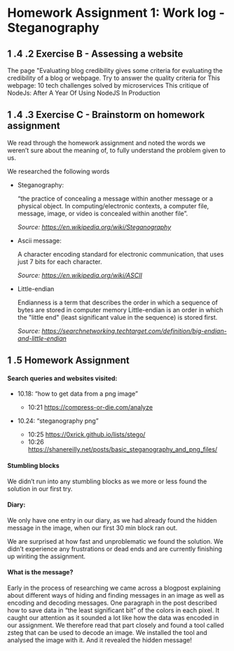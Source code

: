 # Homework Assignment 1: Work log - Steganography


## 1 .4 .2 Exercise B - Assessing a website

The page "Evaluating blog credibility gives some criteria for evaluating the credibility of a blog or webpage. Try to answer the quality criteria for
This webpage: 10 tech challenges solved by microservices
This critique of NodeJs: After A Year Of Using NodeJS In Production

## 1 .4 .3 Exercise C - Brainstorm on homework assignment
We read through the homework assignment and noted the words we weren’t sure about the meaning of, to fully understand the problem given to us.


We researched the following words

- Steganography: 

  “the practice of concealing a message within another message or a physical object. In computing/electronic contexts, a computer file, message, image, or video is concealed within another file”.

  *Source: https://en.wikipedia.org/wiki/Steganography*
		

- Ascii message:

  A character encoding standard for electronic communication, that uses just 7 bits for each character.

    *Source: https://en.wikipedia.org/wiki/ASCII*


- Little-endian 

  Endianness is a term that describes the order in which a sequence of bytes are stored in computer memory
Little-endian is an order in which the "little end" (least significant value in the sequence) is stored first.

  *Source: https://searchnetworking.techtarget.com/definition/big-endian-and-little-endian*



##  1 .5 Homework Assignment

  #### Search queries and websites visited:
  
- 10.18: “how to get data from a png image” 
  - 10:21 https://compress-or-die.com/analyze
  

- 10.24: “steganography png” 
  - 10:25 https://0xrick.github.io/lists/stego/
  - 10:26 https://shanereilly.net/posts/basic_steganography_and_png_files/


####  Stumbling blocks
  We didn’t run into any stumbling blocks as we more or less found the solution in our first try.
  	




####  Diary:

  We only have one entry in our diary, as we had already found the hidden message in the image, when our first 30 min block ran out.


  We are surprised at how fast and unproblematic we found the solution. We didn’t experience any frustrations or dead ends and are currently finishing up wiriting the assignment.




####  What is the message?


  Early in the process of researching we came across a blogpost explaining about different ways of hiding and finding messages in an image as well as encoding and decoding messages.
  One paragraph in the post described how to save data in “the least significant bit” of the colors in each pixel. It caught our attention as it sounded a lot like how the data was encoded in our assignment. We therefore read that part closely and found a tool called zsteg that can be used to decode an image.
  We installed the tool and analysed the image with it. And it revealed the hidden message!

